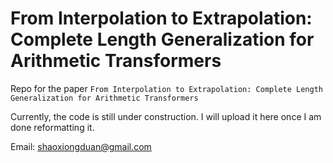 # From Interpolation to Extrapolation: Complete Length Generalization for Arithmetic Transformers
Repo for the paper ```From Interpolation to Extrapolation: Complete Length Generalization for Arithmetic Transformers```


Currently, the code is still under construction. I will upload it here once I am done reformatting it.

Email: shaoxiongduan@gmail.com
